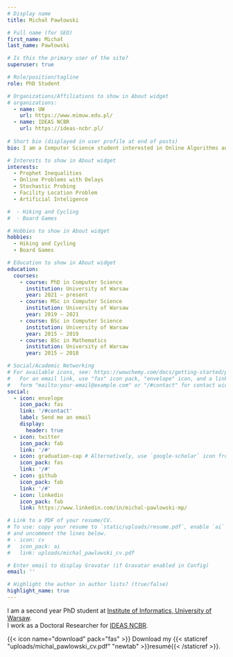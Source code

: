 ```yaml
---
# Display name
title: Michał Pawłowski

# Full name (for SEO)
first_name: Michał
last_name: Pawłowski

# Is this the primary user of the site?
superuser: true

# Role/position/tagline
role: PhD Student

# Organizations/Affiliations to show in About widget
# organizations:
  - name: UW
    url: https://www.mimuw.edu.pl/
  - name: IDEAS NCBR
    url: https://ideas-ncbr.pl/
    
# Short bio (displayed in user profile at end of posts)
bio: I am a Computer Science student interested in Online Algorithms and Probability Theory.

# Interests to show in About widget
interests:
  - Prophet Inequalities
  - Online Problems with Delays 
  - Stochastic Probing
  - Facility Location Problem
  - Artificial Inteligence

#  - Hiking and Cycling
#  - Board Games

# Hobbies to show in About widget
hobbies:
  - Hiking and Cycling
  - Board Games

# Education to show in About widget
education:
  courses:
    - course: PhD in Computer Science
      institution: University of Warsaw
      year: 2021 – present
    - course: MSc in Computer Science
      institution: University of Warsaw
      year: 2019 – 2021
    - course: BSc in Computer Science
      institution: University of Warsaw
      year: 2015 – 2019
    - course: BSc in Mathematics
      institution: University of Warsaw
      year: 2015 – 2018

# Social/Academic Networking
# For available icons, see: https://wowchemy.com/docs/getting-started/page-builder/#icons
#   For an email link, use "fas" icon pack, "envelope" icon, and a link in the
#   form "mailto:your-email@example.com" or "/#contact" for contact widget.
social:
  - icon: envelope
    icon_pack: fas
    link: '/#contact'
    label: Send me an email
    display:
      header: true
  - icon: twitter
    icon_pack: fab
    link: '/#'
  - icon: graduation-cap # Alternatively, use `google-scholar` icon from `ai` icon pack
    icon_pack: fas
    link: '/#'
  - icon: github
    icon_pack: fab
    link: '/#'
  - icon: linkedin
    icon_pack: fab
    link: https://www.linkedin.com/in/michal-pawlowski-mp/

# Link to a PDF of your resume/CV.
# To use: copy your resume to `static/uploads/resume.pdf`, enable `ai` icons in `params.yaml`,
# and uncomment the lines below.
# - icon: cv
#   icon_pack: ai
#   link: uploads/michal_pawlowski_cv.pdf

# Enter email to display Gravatar (if Gravatar enabled in Config)
email: ''

# Highlight the author in author lists? (true/false)
highlight_name: true
---
```


I am a second year PhD student at [Institute of Informatics, University of Warsaw](https://www.mimuw.edu.pl/). <br/>
I work as a Doctoral Researcher for [IDEAS NCBR](https://ideas-ncbr.pl/).

{{< icon name="download" pack="fas" >}} Download my {{< staticref "uploads/michal_pawlowski_cv.pdf" "newtab" >}}resumé{{< /staticref >}}.
